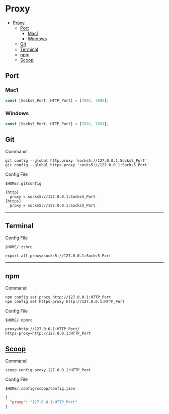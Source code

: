 # Proxy

- [Proxy](#proxy)
  - [Port](#port)
    - [Mac1](#mac1)
    - [Windows](#windows)
  - [Git](#git)
  - [Terminal](#terminal)
  - [npm](#npm)
  - [Scoop](#scoop)

## Port

### Mac1

```js
const [Socks5_Port, HTTP_Port] = [7891, 7890];
```

### Windows

```js
const [Socks5_Port, HTTP_Port] = [7891, 7891];
```

## Git

Command

```shell
git config --global http.proxy 'socks5://127.0.0.1:Socks5_Port'
git config --global https.proxy 'socks5://127.0.0.1:Socks5_Port'
```

Config File

```shell
$HOME/.gitconfig
```

```shell
[http]
  proxy = socks5://127.0.0.1:Socks5_Port
[https]
  proxy = socks5://127.0.0.1:Socks5_Port
```

---

## Terminal

Config File

```shell
$HOME/.zshrc
```

```shell
export all_proxy=socks5://127.0.0.1:Socks5_Port
```

---

## npm

Command

```shell
npm config set proxy http://127.0.0.1:HTTP_Port
npm config set https-proxy http://127.0.0.1:HTTP_Port
```

Config File

```shell
$HOME/.npmrc
```

```shell
proxy=http://127.0.0.1:HTTP_Port/
https-proxy=http://127.0.0.1:HTTP_Port
```

## [Scoop](https://github.com/lukesampson/scoop/wiki/Using-Scoop-behind-a-proxy)

Command

```shell
scoop config proxy 127.0.0.1:HTTP_Port
```

Config File

```shell
$HOME/.config/scoop/config.json
```

```json
{
  "proxy": "127.0.0.1:HTTP_Port"
}
```
